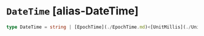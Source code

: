 # `DateTime` [alias-DateTime]
```typescript
type DateTime = string | [EpochTime](./EpochTime.md)<[UnitMillis](./UnitMillis.md)> | [Date](./Date.md);
```
